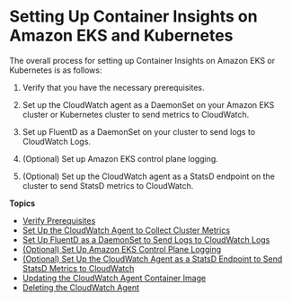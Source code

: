 # Setting Up Container Insights on Amazon EKS and Kubernetes<a name="deploy-container-insights-EKS"></a>

The overall process for setting up Container Insights on Amazon EKS or Kubernetes is as follows:

1. Verify that you have the necessary prerequisites\.

1. Set up the CloudWatch agent as a DaemonSet on your Amazon EKS cluster or Kubernetes cluster to send metrics to CloudWatch\.

1. Set up FluentD as a DaemonSet on your cluster to send logs to CloudWatch Logs\.

1. \(Optional\) Set up Amazon EKS control plane logging\.

1. \(Optional\) Set up the CloudWatch agent as a StatsD endpoint on the cluster to send StatsD metrics to CloudWatch\.

**Topics**
+ [Verify Prerequisites](Container-Insights-prerequisites.md)
+ [Set Up the CloudWatch Agent to Collect Cluster Metrics](Container-Insights-setup-metrics.md)
+ [Set Up FluentD as a DaemonSet to Send Logs to CloudWatch Logs](Container-Insights-setup-logs.md)
+ [\(Optional\) Set Up Amazon EKS Control Plane Logging](Container-Insights-setup-control-plane-logging.md)
+ [\(Optional\) Set Up the CloudWatch Agent as a StatsD Endpoint to Send StatsD Metrics to CloudWatch](Container-Insights-setup-StatsD.md)
+ [Updating the CloudWatch Agent Container Image](ContainerInsights-update-image.md)
+ [Deleting the CloudWatch Agent](ContainerInsights-delete-agent.md)